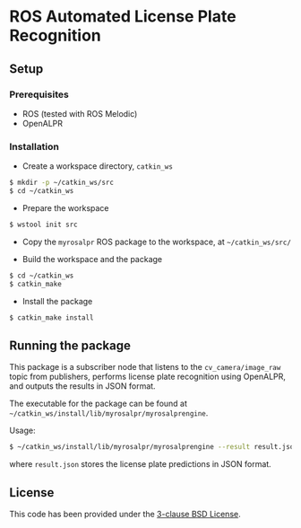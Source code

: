 # ROS Automated License Plate Recognition

## Setup

### Prerequisites

* ROS (tested with ROS Melodic)
* OpenALPR

### Installation

* Create a workspace directory, `catkin_ws`

```bash
$ mkdir -p ~/catkin_ws/src
$ cd ~/catkin_ws
```

* Prepare the workspace

```bash
$ wstool init src
```

* Copy the `myrosalpr` ROS package to the workspace, at `~/catkin_ws/src/`

* Build the workspace and the package
  
```bash
$ cd ~/catkin_ws
$ catkin_make
```
* Install the package

```bash
$ catkin_make install
```

## Running the package

This package is a subscriber node that listens to the `cv_camera/image_raw` topic from publishers, performs license plate recognition using OpenALPR, and outputs the results in JSON format.

The executable for the package can be found at `~/catkin_ws/install/lib/myrosalpr/myrosalprengine`.

Usage:
```bash
$ ~/catkin_ws/install/lib/myrosalpr/myrosalprengine --result result.json
```

where `result.json` stores the license plate predictions in JSON format.

## License
This code has been provided under the [3-clause BSD License](LICENSE).
